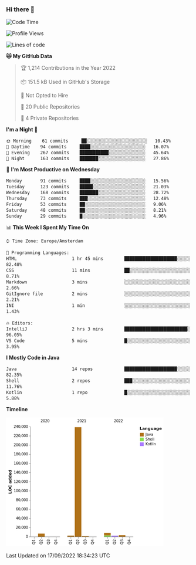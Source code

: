 ### Hi there 👋


<!--START_SECTION:waka-->
![Code Time](http://img.shields.io/badge/Code%20Time-2%2C485%20hrs%2041%20mins-blue)

![Profile Views](http://img.shields.io/badge/Profile%20Views-0-blue)

![Lines of code](https://img.shields.io/badge/From%20Hello%20World%20I%27ve%20Written-262%20Thousand%20lines%20of%20code-blue)

**🐱 My GitHub Data** 

> 🏆 1,214 Contributions in the Year 2022
 > 
> 📦 151.5 kB Used in GitHub's Storage 
 > 
> 🚫 Not Opted to Hire
 > 
> 📜 20 Public Repositories 
 > 
> 🔑 4 Private Repositories  
 > 
**I'm a Night 🦉** 

```text
🌞 Morning    61 commits     ██░░░░░░░░░░░░░░░░░░░░░░░   10.43% 
🌆 Daytime    94 commits     ████░░░░░░░░░░░░░░░░░░░░░   16.07% 
🌃 Evening    267 commits    ███████████░░░░░░░░░░░░░░   45.64% 
🌙 Night      163 commits    ███████░░░░░░░░░░░░░░░░░░   27.86%

```
📅 **I'm Most Productive on Wednesday** 

```text
Monday       91 commits     ████░░░░░░░░░░░░░░░░░░░░░   15.56% 
Tuesday      123 commits    █████░░░░░░░░░░░░░░░░░░░░   21.03% 
Wednesday    168 commits    ███████░░░░░░░░░░░░░░░░░░   28.72% 
Thursday     73 commits     ███░░░░░░░░░░░░░░░░░░░░░░   12.48% 
Friday       53 commits     ██░░░░░░░░░░░░░░░░░░░░░░░   9.06% 
Saturday     48 commits     ██░░░░░░░░░░░░░░░░░░░░░░░   8.21% 
Sunday       29 commits     █░░░░░░░░░░░░░░░░░░░░░░░░   4.96%

```


📊 **This Week I Spent My Time On** 

```text
⌚︎ Time Zone: Europe/Amsterdam

💬 Programming Languages: 
HTML                     1 hr 45 mins        ████████████████████░░░░░   82.48% 
CSS                      11 mins             ██░░░░░░░░░░░░░░░░░░░░░░░   8.71% 
Markdown                 3 mins              ░░░░░░░░░░░░░░░░░░░░░░░░░   2.66% 
GitIgnore file           2 mins              ░░░░░░░░░░░░░░░░░░░░░░░░░   2.21% 
INI                      1 min               ░░░░░░░░░░░░░░░░░░░░░░░░░   1.43%

🔥 Editors: 
IntelliJ                 2 hrs 3 mins        ████████████████████████░   96.05% 
VS Code                  5 mins              █░░░░░░░░░░░░░░░░░░░░░░░░   3.95%

```

**I Mostly Code in Java** 

```text
Java                     14 repos            ████████████████████░░░░░   82.35% 
Shell                    2 repos             ███░░░░░░░░░░░░░░░░░░░░░░   11.76% 
Kotlin                   1 repo              █░░░░░░░░░░░░░░░░░░░░░░░░   5.88%

```


**Timeline**

![Chart not found](https://raw.githubusercontent.com/powercasgamer/powercasgamer/master/charts/bar_graph.png) 


 Last Updated on 17/09/2022 18:34:23 UTC
<!--END_SECTION:waka-->
